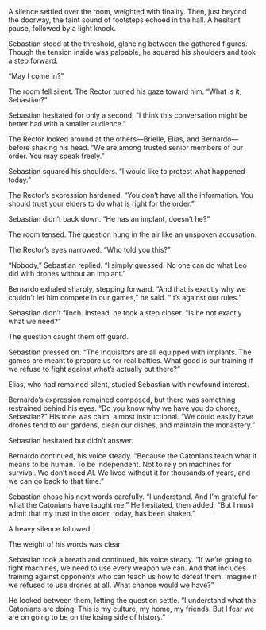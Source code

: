 

A silence settled over the room, weighted with finality. Then, just beyond the doorway, the faint sound of footsteps echoed in the hall. A hesitant pause, followed by a light knock.

Sebastian stood at the threshold, glancing between the gathered figures. Though the tension inside was palpable, he squared his shoulders and took a step forward.

“May I come in?”  

The room fell silent. The Rector turned his gaze toward him. “What is it, Sebastian?”  

Sebastian hesitated for only a second. “I think this conversation might be better had with a smaller audience.”  

The Rector looked around at the others—Brielle, Elias, and Bernardo—before shaking his head. “We are among trusted senior members of our order. You may speak freely.”  

Sebastian squared his shoulders. “I would like to protest what happened today.”  

The Rector’s expression hardened. “You don’t have all the information. You should trust your elders to do what is right for the order.”  

Sebastian didn’t back down. “He has an implant, doesn’t he?”  

The room tensed. The question hung in the air like an unspoken accusation.  

The Rector’s eyes narrowed. “Who told you this?”  

“Nobody,” Sebastian replied. “I simply guessed. No one can do what Leo did with drones without an implant.”  

Bernardo exhaled sharply, stepping forward. “And that is exactly why we couldn’t let him compete in our games,” he said. “It’s against our rules.”  

Sebastian didn’t flinch. Instead, he took a step closer. “Is he not exactly what we need?”  

The question caught them off guard.  

Sebastian pressed on. “The Inquisitors are all equipped with implants. The games are meant to prepare us for real battles. What good is our training if we refuse to fight against what’s actually out there?”  

Elias, who had remained silent, studied Sebastian with newfound interest.  

Bernardo’s expression remained composed, but there was something restrained behind his eyes. “Do you know why we have you do chores, Sebastian?” His tone was calm, almost instructional. “We could easily have drones tend to our gardens, clean our dishes, and maintain the monastery.”  

Sebastian hesitated but didn’t answer.  

Bernardo continued, his voice steady. “Because the Catonians teach what it means to be human. To be independent. Not to rely on machines for survival. We don’t need AI. We lived without it for thousands of years, and we can go back to that time.”  

Sebastian chose his next words carefully. “I understand. And I’m grateful for what the Catonians have taught me.” He hesitated, then added, “But I must admit that my trust in the order, today, has been shaken.”  

A heavy silence followed.  

The weight of his words was clear.  

Sebastian took a breath and continued, his voice steady. “If we’re going to fight machines, we need to use every weapon we can. And that includes training against opponents who can teach us how to defeat them. Imagine if we refused to use drones at all. What chance would we have?”  

He looked between them, letting the question settle. “I understand what the Catonians are doing. This is my culture, my home, my friends. But I fear we are on going to be on the losing side of history.”

